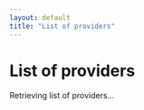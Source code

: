 ```yaml
---
layout: default
title: "List of providers"
---
```


<script type="text/javascript" src="/assets/js/ajaxRequest.js"></script>

# List of providers
<div id="response">Retrieving list of providers...</div>
<script>
function sanitize(s) {
  return s;
}
ajaxPromise({ type:"GET", url:"/providers.json", responseType:'json' })
.then((xhr) => {
  const providers = xhr.response;
  const html = ['<th>Abbreviation</th><th>Name</th><th>Assets</th>'];
  for (let acr in providers) {
    html.push('<td>'+acr+'</td><td><a href="'+sanitize(providers[acr].url)+'">'+sanitize(providers[acr].name)+'</a></td><td><a href="'+sanitize(providers[acr].basUrl)+'">BAS-files</a>');
  }
  document.getElementById('response').innerHTML = '<table><tr>'+html.join('</tr><tr>')+'</tr></table>';
});
</script>
